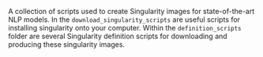 A collection of scripts used to create Singularity images for state-of-the-art NLP models.  In the `download_singularity_scripts` are useful scripts for installing singularity onto your computer.  Within the `definition_scripts` folder are several Singularity definition scripts for downloading and producing these singularity images.